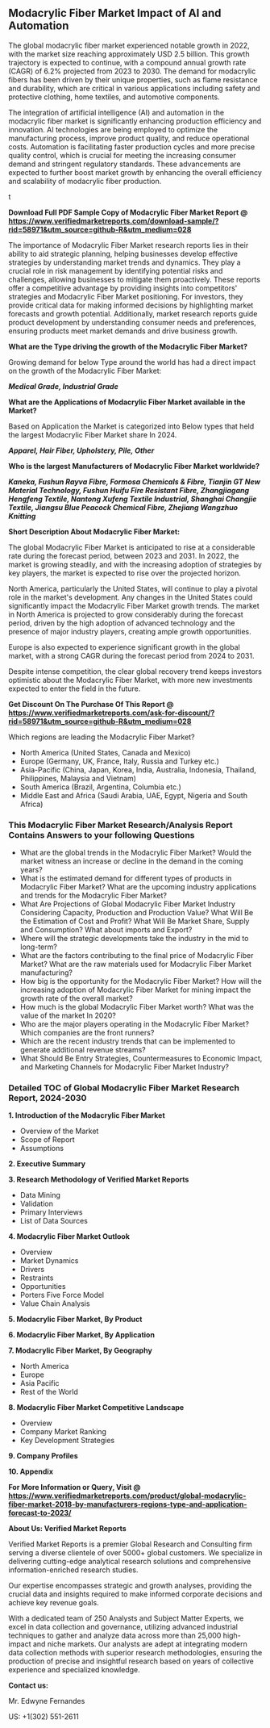 <h2>Modacrylic Fiber Market Impact of AI and Automation</h2><p>The global modacrylic fiber market experienced notable growth in 2022, with the market size reaching approximately USD 2.5 billion. This growth trajectory is expected to continue, with a compound annual growth rate (CAGR) of 6.2% projected from 2023 to 2030. The demand for modacrylic fibers has been driven by their unique properties, such as flame resistance and durability, which are critical in various applications including safety and protective clothing, home textiles, and automotive components.</p><p>The integration of artificial intelligence (AI) and automation in the modacrylic fiber market is significantly enhancing production efficiency and innovation. AI technologies are being employed to optimize the manufacturing process, improve product quality, and reduce operational costs. Automation is facilitating faster production cycles and more precise quality control, which is crucial for meeting the increasing consumer demand and stringent regulatory standards. These advancements are expected to further boost market growth by enhancing the overall efficiency and scalability of modacrylic fiber production.</p>t</p><p id="" class=""><strong>Download Full PDF Sample Copy of Modacrylic Fiber Market Report @ <a href="https://www.verifiedmarketreports.com/download-sample/?rid=58971&utm_source=github-R&utm_medium=028" target="_blank">https://www.verifiedmarketreports.com/download-sample/?rid=58971&utm_source=github-R&utm_medium=028</a></strong></p><p>The importance of&nbsp;Modacrylic Fiber Market research reports lies in their ability to aid strategic planning, helping businesses develop effective strategies by understanding market trends and dynamics. They play a crucial role in risk management by identifying potential risks and challenges, allowing businesses to mitigate them proactively. These reports offer a competitive advantage by providing insights into competitors' strategies and Modacrylic Fiber Market positioning. For investors, they provide critical data for making informed decisions by highlighting market forecasts and growth potential. Additionally, market research reports guide product development by understanding consumer needs and preferences, ensuring products meet market demands and drive business growth.</p><p><strong>What are the&nbsp;Type driving the growth of the Modacrylic Fiber Market?</strong></p><p id="" class="">Growing demand for below Type around the world has had a direct impact on the growth of the Modacrylic Fiber Market:</p><em><strong>Medical Grade, Industrial Grade</strong></em></p><strong>What are the&nbsp;Applications&nbsp;of Modacrylic Fiber Market available in the Market?</strong></p><p id="" class="">Based on Application the Market is categorized into Below types that held the largest Modacrylic Fiber Market share In 2024.</p><em><strong>Apparel, Hair Fiber, Upholstery, Pile, Other</strong></em></p><strong>Who is the largest Manufacturers of Modacrylic Fiber Market worldwide?</strong></p><p><em><strong>Kaneka, Fushun Rayva Fibre, Formosa Chemicals & Fibre, Tianjin GT New Material Technology, Fushun Huifu Fire Resistant Fibre, Zhangjiagang Hengfeng Textile, Nantong Xufeng Textile Industrial, Shanghai Changjie Textile, Jiangsu Blue Peacock Chemical Fibre, Zhejiang Wangzhuo Knitting</strong></em></p><p id="" class=""><strong>Short Description About Modacrylic Fiber Market:</strong></p><p>The global Modacrylic Fiber Market is anticipated to rise at a considerable rate during the forecast period, between 2023 and 2031. In 2022, the market is growing steadily, and with the increasing adoption of strategies by key players, the market is expected to rise over the projected horizon.</p><p>North America, particularly the United States, will continue to play a pivotal role in the market's development. Any changes in the United States could significantly impact the Modacrylic Fiber Market growth trends. The market in North America is projected to grow considerably during the forecast period, driven by the high adoption of advanced technology and the presence of major industry players, creating ample growth opportunities.</p><p>Europe is also expected to experience significant growth in the global market, with a strong CAGR during the forecast period from 2024 to 2031.</p><p>Despite intense competition, the clear global recovery trend keeps investors optimistic about the Modacrylic Fiber Market, with more new investments expected to enter the field in the future.</p><p id="" class=""><strong>Get Discount On The Purchase Of This Report @ <a href="https://www.verifiedmarketreports.com/ask-for-discount/?rid=58971&utm_source=github-R&utm_medium=028" target="_blank">https://www.verifiedmarketreports.com/ask-for-discount/?rid=58971&utm_source=github-R&utm_medium=028</a></strong></p>Which regions are leading the Modacrylic Fiber Market?</p><ul><li>North America (United States, Canada and Mexico)</li><li>Europe (Germany, UK, France, Italy, Russia and Turkey etc.)</li><li>Asia-Pacific (China, Japan, Korea, India, Australia, Indonesia, Thailand, Philippines, Malaysia and Vietnam)</li><li>South America (Brazil, Argentina, Columbia etc.)</li><li>Middle East and Africa (Saudi Arabia, UAE, Egypt, Nigeria and South Africa)</li></ul><h3 id="" class="">This Modacrylic Fiber Market Research/Analysis Report Contains Answers to your following Questions</h3><ul><li>What are the global trends in the Modacrylic Fiber Market? Would the market witness an increase or decline in the demand in the coming years?</li><li>What is the estimated demand for different types of products in Modacrylic Fiber Market? What are the upcoming industry applications and trends for the Modacrylic Fiber Market?</li><li>What Are Projections of Global Modacrylic Fiber Market Industry Considering Capacity, Production and Production Value? What Will Be the Estimation of Cost and Profit? What Will Be Market Share, Supply and Consumption? What about imports and Export?</li><li>Where will the strategic developments take the industry in the mid to long-term?</li><li>What are the factors contributing to the final price of Modacrylic Fiber Market? What are the raw materials used for Modacrylic Fiber Market manufacturing?</li><li>How big is the opportunity for the Modacrylic Fiber Market? How will the increasing adoption of Modacrylic Fiber Market for mining impact the growth rate of the overall market?</li><li>How much is the global Modacrylic Fiber Market worth? What was the value of the market In 2020?</li><li>Who are the major players operating in the Modacrylic Fiber Market? Which companies are the front runners?</li><li>Which are the recent industry trends that can be implemented to generate additional revenue streams?</li><li>What Should Be Entry Strategies, Countermeasures to Economic Impact, and Marketing Channels for Modacrylic Fiber Market Industry?</li></ul><h3 id="" class="">Detailed TOC of Global Modacrylic Fiber Market Research Report, 2024-2030</h3><p id="" class=""><strong>1. Introduction of the Modacrylic Fiber Market</strong></p><ul><li>Overview of the Market</li><li>Scope of Report</li><li>Assumptions</li></ul><p id="" class=""><strong>2. Executive Summary</strong></p><p id="" class=""><strong>3. Research Methodology of Verified Market Reports</strong></p><ul><li>Data Mining</li><li>Validation</li><li>Primary Interviews</li><li>List of Data Sources</li></ul><p id="" class=""><strong>4. Modacrylic Fiber Market Outlook</strong></p><ul><li>Overview</li><li>Market Dynamics</li><li>Drivers</li><li>Restraints</li><li>Opportunities</li><li>Porters Five Force Model</li><li>Value Chain Analysis</li></ul><p id="" class=""><strong>5. Modacrylic Fiber Market, By Product</strong></p><p id="" class=""><strong>6. Modacrylic Fiber Market, By Application</strong></p><p id="" class=""><strong>7. Modacrylic Fiber Market, By Geography</strong></p><ul><li>North America</li><li>Europe</li><li>Asia Pacific</li><li>Rest of the World</li></ul><p id="" class=""><strong>8. Modacrylic Fiber Market Competitive Landscape</strong></p><ul><li>Overview</li><li>Company Market Ranking</li><li>Key Development Strategies</li></ul><p id="" class=""><strong>9. Company Profiles</strong></p><p id="" class=""><strong>10. Appendix</strong></p><p id="" class=""><strong>For More Information or Query, Visit @ <a href="https://www.verifiedmarketreports.com/product/global-modacrylic-fiber-market-2018-by-manufacturers-regions-type-and-application-forecast-to-2023/" target="_blank">https://www.verifiedmarketreports.com/product/global-modacrylic-fiber-market-2018-by-manufacturers-regions-type-and-application-forecast-to-2023/</a></strong></p><p id="" class=""><strong>About Us: Verified Market Reports</strong></p><p id="" class="">Verified Market Reports is a premier Global Research and Consulting firm serving a diverse clientele of over 5000+ global customers. We specialize in delivering cutting-edge analytical research solutions and comprehensive information-enriched research studies.</p><p id="" class="">Our expertise encompasses strategic and growth analyses, providing the crucial data and insights required to make informed corporate decisions and achieve key revenue goals.</p><p id="" class="">With a dedicated team of 250 Analysts and Subject Matter Experts, we excel in data collection and governance, utilizing advanced industrial techniques to gather and analyze data across more than 25,000 high-impact and niche markets. Our analysts are adept at integrating modern data collection methods with superior research methodologies, ensuring the production of precise and insightful research based on years of collective experience and specialized knowledge.</p><p id="" class=""><strong>Contact us:</strong></p><p id="" class="">Mr. Edwyne Fernandes</p><p id="" class="">US: +1(302) 551-2611</p>